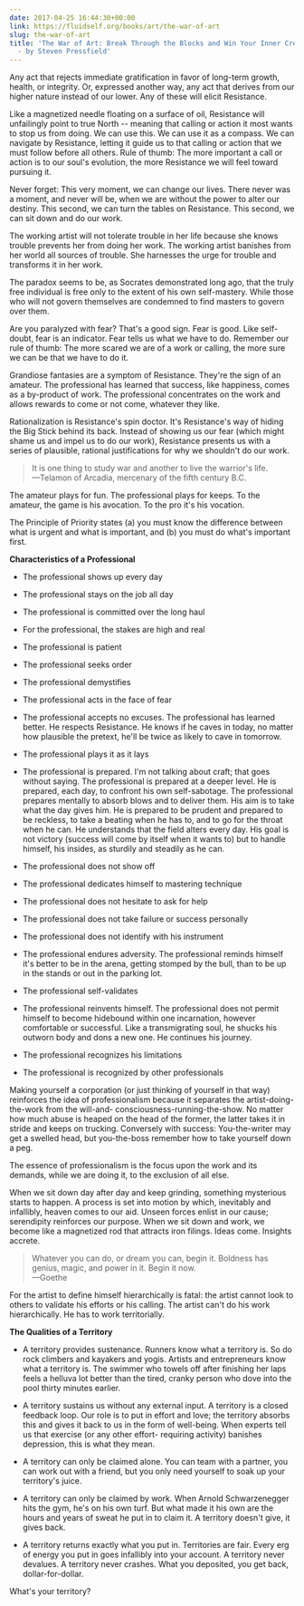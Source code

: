 ```yaml
---
date: 2017-04-25 16:44:30+00:00
link: https://fluidself.org/books/art/the-war-of-art
slug: the-war-of-art
title: 'The War of Art: Break Through the Blocks and Win Your Inner Creative Battles
  - by Steven Pressfield'
---
```


Any act that rejects immediate gratification in favor of long-term growth, health, or integrity. Or, expressed another way, any act that derives from our higher nature instead of our lower. Any of these will elicit Resistance.

Like a magnetized needle floating on a surface of oil, Resistance will unfailingly point to true North -- meaning that calling or action it most wants to stop us from doing. We can use this. We can use it as a compass. We can navigate by Resistance, letting it guide us to that calling or action that we must follow before all others. Rule of thumb: The more important a call or action is to our soul's evolution, the more Resistance we will feel toward pursuing it.

Never forget: This very moment, we can change our lives. There never was a moment, and never will be, when we are without the power to alter our destiny. This second, we can turn the tables on Resistance. This second, we can sit down and do our work.

The working artist will not tolerate trouble in her life because she knows trouble prevents her from doing her work. The working artist banishes from her world all sources of trouble. She harnesses the urge for trouble and transforms it in her work.

The paradox seems to be, as Socrates demonstrated long ago, that the truly free individual is free only to the extent of his own self-mastery. While those who will not govern themselves are condemned to find masters to govern over them.

Are you paralyzed with fear? That's a good sign. Fear is good. Like self-doubt, fear is an indicator. Fear tells us what we have to do. Remember our rule of thumb: The more scared we are of a work or calling, the more sure we can be that we have to do it.

Grandiose fantasies are a symptom of Resistance. They're the sign of an amateur. The professional has learned that success, like happiness, comes as a by-product of work. The professional concentrates on the work and allows rewards to come or not come, whatever they like.

Rationalization is Resistance's spin doctor. It's Resistance's way of hiding the Big Stick behind its back. Instead of showing us our fear (which might shame us and impel us to do our work), Resistance presents us with a series of plausible, rational justifications for why we shouldn't do our work.

> It is one thing to study war and another to live the warrior's life.  
> &mdash;Telamon of Arcadia, mercenary of the fifth century B.C.

The amateur plays for fun. The professional plays for keeps. To the amateur, the game is his avocation. To the pro it's his vocation.

The Principle of Priority states (a) you must know the difference between what is urgent and what is important, and (b) you must do what's important first.

**Characteristics of a Professional**

- The professional shows up every day

- The professional stays on the job all day

- The professional is committed over the long haul

- For the professional, the stakes are high and real

- The professional is patient

- The professional seeks order

- The professional demystifies

- The professional acts in the face of fear

- The professional accepts no excuses. The professional has learned better. He respects Resistance. He knows if he caves in today, no matter how plausible the pretext, he'll be twice as likely to cave in tomorrow.

- The professional plays it as it lays

- The professional is prepared. I'm not talking about craft; that goes without saying. The professional is prepared at a deeper level. He is prepared, each day, to confront his own self-sabotage. The professional prepares mentally to absorb blows and to deliver them. His aim is to take what the day gives him. He is prepared to be prudent and prepared to be reckless, to take a beating when he has to, and to go for the throat when he can. He understands that the field alters every day. His goal is not victory (success will come by itself when it wants to) but to handle himself, his insides, as sturdily and steadily as he can.

- The professional does not show off

- The professional dedicates himself to mastering technique

- The professional does not hesitate to ask for help

- The professional does not take failure or success personally

- The professional does not identify with his instrument

- The professional endures adversity. The professional reminds himself it's better to be in the arena, getting stomped by the bull, than to be up in the stands or out in the parking lot.

- The professional self-validates

- The professional reinvents himself. The professional does not permit himself to become hidebound within one incarnation, however comfortable or successful. Like a transmigrating soul, he shucks his outworn body and dons a new one. He continues his journey.

- The professional recognizes his limitations

- The professional is recognized by other professionals

Making yourself a corporation (or just thinking of yourself in that way) reinforces the idea of professionalism because it separates the artist-doing-the-work from the will-and- consciousness-running-the-show. No matter how much abuse is heaped on the head of the former, the latter takes it in stride and keeps on trucking. Conversely with success: You-the-writer may get a swelled head, but you-the-boss remember how to take yourself down a peg.

The essence of professionalism is the focus upon the work and its demands, while we are doing it, to the exclusion of all else.

When we sit down day after day and keep grinding, something mysterious starts to happen. A process is set into motion by which, inevitably and infallibly, heaven comes to our aid. Unseen forces enlist in our cause; serendipity reinforces our purpose. When we sit down and work, we become like a magnetized rod that attracts iron filings. Ideas come. Insights accrete.

> Whatever you can do, or dream you can, begin it. Boldness has genius, magic, and power in it. Begin it now.  
> &mdash;Goethe

For the artist to define himself hierarchically is fatal: the artist cannot look to others to validate his efforts or his calling. The artist can't do his work hierarchically. He has to work territorially.

**The Qualities of a Territory**

- A territory provides sustenance. Runners know what a territory is. So do rock climbers and kayakers and yogis. Artists and entrepreneurs know what a territory is. The swimmer who towels off after finishing her laps feels a helluva lot better than the tired, cranky person who dove into the pool thirty minutes earlier.

- A territory sustains us without any external input. A territory is a closed feedback loop. Our role is to put in effort and love; the territory absorbs this and gives it back to us in the form of well-being. When experts tell us that exercise (or any other effort- requiring activity) banishes depression, this is what they mean.

- A territory can only be claimed alone. You can team with a partner, you can work out with a friend, but you only need yourself to soak up your territory's juice.

- A territory can only be claimed by work. When Arnold Schwarzenegger hits the gym, he's on his own turf. But what made it his own are the hours and years of sweat he put in to claim it. A territory doesn't give, it gives back.

- A territory returns exactly what you put in. Territories are fair. Every erg of energy you put in goes infallibly into your account. A territory never devalues. A territory never crashes. What you deposited, you get back, dollar-for-dollar.

What's your territory?
